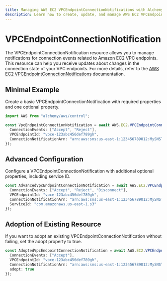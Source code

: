 ```yaml
---
title: Managing AWS EC2 VPCEndpointConnectionNotifications with Alchemy
description: Learn how to create, update, and manage AWS EC2 VPCEndpointConnectionNotifications using Alchemy Cloud Control.
---
```


# VPCEndpointConnectionNotification

The VPCEndpointConnectionNotification resource allows you to manage notifications for connection events related to Amazon EC2 VPC endpoints. This resource can help you receive updates about changes in the connection state of your VPC endpoints. For more details, refer to the [AWS EC2 VPCEndpointConnectionNotifications](https://docs.aws.amazon.com/ec2/latest/userguide/) documentation.

## Minimal Example

Create a basic VPCEndpointConnectionNotification with required properties and one optional property.

```ts
import AWS from "alchemy/aws/control";

const VpcEndpointConnectionNotification = await AWS.EC2.VPCEndpointConnectionNotification("MyVpcEndpointConnectionNotification", {
  ConnectionEvents: ["Accept", "Reject"],
  VPCEndpointId: "vpce-123abc456def789gh",
  ConnectionNotificationArn: "arn:aws:sns:us-east-1:123456789012:MySNSTopic"
});
```

## Advanced Configuration

Configure a VPCEndpointConnectionNotification with additional optional properties, including service ID.

```ts
const AdvancedVpcEndpointConnectionNotification = await AWS.EC2.VPCEndpointConnectionNotification("AdvancedVpcEndpointConnectionNotification", {
  ConnectionEvents: ["Accept", "Reject", "Disconnect"],
  VPCEndpointId: "vpce-123abc456def789gh",
  ConnectionNotificationArn: "arn:aws:sns:us-east-1:123456789012:MySNSTopic",
  ServiceId: "com.amazonaws.us-east-1.s3"
});
```

## Adoption of Existing Resource

If you want to adopt an existing VPCEndpointConnectionNotification without failing, set the adopt property to true.

```ts
const AdoptedVpcEndpointConnectionNotification = await AWS.EC2.VPCEndpointConnectionNotification("AdoptedVpcEndpointConnectionNotification", {
  ConnectionEvents: ["Accept"],
  VPCEndpointId: "vpce-123abc456def789gh",
  ConnectionNotificationArn: "arn:aws:sns:us-east-1:123456789012:MySNSTopic",
  adopt: true
});
```